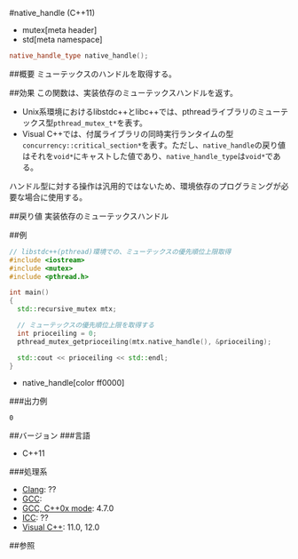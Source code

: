 #native_handle (C++11)
* mutex[meta header]
* std[meta namespace]

```cpp
native_handle_type native_handle();
```

##概要
ミューテックスのハンドルを取得する。


##効果
この関数は、実装依存のミューテックスハンドルを返す。

- Unix系環境におけるlibstdc++とlibc++では、pthreadライブラリのミューテックス型`pthread_mutex_t*`を表す。
- Visual C++では、付属ライブラリの同時実行ランタイムの型`concurrency::critical_section*`を表す。ただし、`native_handle`の戻り値はそれを`void*`にキャストした値であり、`native_handle_type`は`void*`である。

ハンドル型に対する操作は汎用的ではないため、環境依存のプログラミングが必要な場合に使用する。


##戻り値
実装依存のミューテックスハンドル


##例
```cpp
// libstdc++(pthread)環境での、ミューテックスの優先順位上限取得
#include <iostream>
#include <mutex>
#include <pthread.h>

int main()
{
  std::recursive_mutex mtx;

  // ミューテックスの優先順位上限を取得する
  int prioceiling = 0;
  pthread_mutex_getprioceiling(mtx.native_handle(), &prioceiling);

  std::cout << prioceiling << std::endl;
}
```
* native_handle[color ff0000]

###出力例
```
0
```

##バージョン
###言語
- C++11

###処理系
- [Clang](/implementation.md#clang): ??
- [GCC](/implementation.md#gcc): 
- [GCC, C++0x mode](/implementation.md#gcc): 4.7.0
- [ICC](/implementation.md#icc): ??
- [Visual C++](/implementation.md#visual_cpp): 11.0, 12.0


##参照


